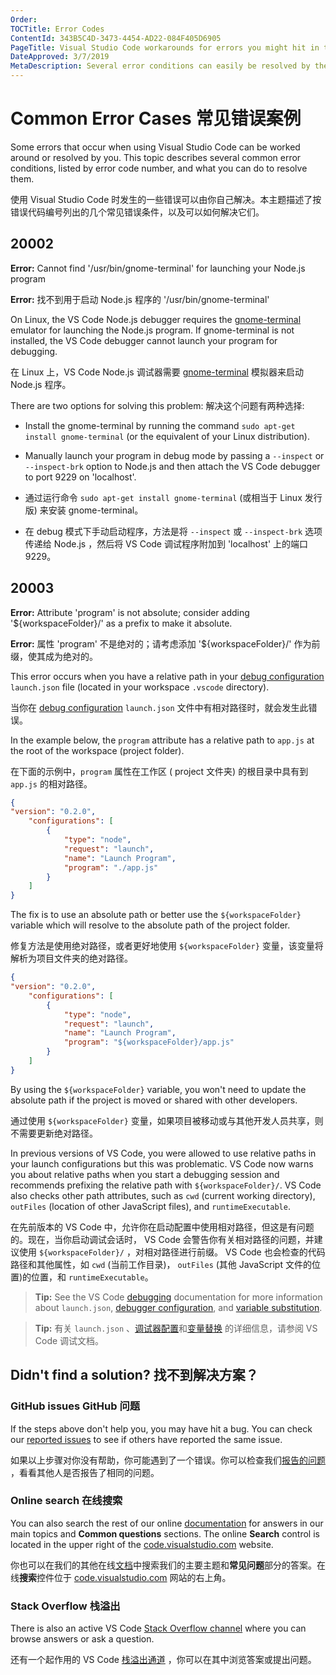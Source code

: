 ```yaml
---
Order:
TOCTitle: Error Codes
ContentId: 343B5C4D-3473-4454-AD22-084F405D6905
PageTitle: Visual Studio Code workarounds for errors you might hit in the product.
DateApproved: 3/7/2019
MetaDescription: Several error conditions can easily be resolved by the user this page is designed to help un-block you.
---
```

# Common Error Cases  常见错误案例

Some errors that occur when using Visual Studio Code can be worked around or resolved by you. This topic describes several common error conditions, listed by error code number, and what you can do to resolve them.

使用 Visual Studio Code 时发生的一些错误可以由你自己解决。本主题描述了按错误代码编号列出的几个常见错误条件，以及可以如何解决它们。

## 20002

**Error:** Cannot find '/usr/bin/gnome-terminal' for launching your Node.js program

**Error:** 找不到用于启动 Node.js 程序的 '/usr/bin/gnome-terminal'

On Linux, the VS Code Node.js debugger requires the [gnome-terminal](https://help.gnome.org/users/gnome-terminal/stable/) emulator for launching the Node.js program. If gnome-terminal is not installed, the VS Code debugger cannot launch your program for debugging.

在 Linux 上，VS Code Node.js 调试器需要 [gnome-terminal](https://help.gnome.org/users/gnome-terminal/stable/) 模拟器来启动 Node.js 程序。

There are two options for solving this problem: 解决这个问题有两种选择:

* Install the gnome-terminal by running the command `sudo apt-get install gnome-terminal` (or the equivalent of your Linux distribution).
* Manually launch your program in debug mode by passing a `--inspect` or `--inspect-brk` option to Node.js and then attach the VS Code debugger to port 9229 on 'localhost'.

* 通过运行命令 `sudo apt-get install gnome-terminal` (或相当于 Linux 发行版) 来安装 gnome-terminal。
* 在 debug 模式下手动启动程序，方法是将 `--inspect` 或 `--inspect-brk` 选项传递给 Node.js ，然后将 VS Code 调试程序附加到 'localhost' 上的端口9229。

## 20003

**Error:** Attribute 'program' is not absolute; consider adding '${workspaceFolder}/' as a prefix to make it absolute.

**Error:** 属性 'program' 不是绝对的；请考虑添加 '${workspaceFolder}/' 作为前缀，使其成为绝对的。

This error occurs when you have a relative path in your [debug configuration](/docs/editor/debugging.md#launch-configurations) `launch.json` file (located in your workspace `.vscode` directory).

当你在 [debug configuration](/docs/editor/debugging.md#launch-configurations) `launch.json` 文件中有相对路径时，就会发生此错误。

In the example below, the `program` attribute has a relative path to `app.js` at the root of the workspace (project folder).

在下面的示例中，`program` 属性在工作区 ( project 文件夹) 的根目录中具有到 `app.js` 的相对路径。

```json
{
"version": "0.2.0",
    "configurations": [
        {
            "type": "node",
            "request": "launch",
            "name": "Launch Program",
            "program": "./app.js"
        }
    ]
}
```

The fix is to use an absolute path or better use the `${workspaceFolder}` variable which will resolve to the absolute path of the project folder.

修复方法是使用绝对路径，或者更好地使用 `${workspaceFolder}` 变量，该变量将解析为项目文件夹的绝对路径。

```json
{
"version": "0.2.0",
    "configurations": [
        {
            "type": "node",
            "request": "launch",
            "name": "Launch Program",
            "program": "${workspaceFolder}/app.js"
        }
    ]
}
```

By using the `${workspaceFolder}` variable, you won't need to update the absolute path if the project is moved or shared with other developers.

通过使用 `${workspaceFolder}` 变量，如果项目被移动或与其他开发人员共享，则不需要更新绝对路径。

In previous versions of VS Code, you were allowed to use relative paths in your launch configurations but this was problematic. VS Code now warns you about relative paths when you start a debugging session and recommends prefixing the relative path with `${workspaceFolder}/`. VS Code also checks other path attributes, such as `cwd` (current working directory), `outFiles` (location of other JavaScript files), and `runtimeExecutable`.

在先前版本的 VS Code 中，允许你在启动配置中使用相对路径，但这是有问题的。现在，当你启动调试会话时， VS Code 会警告你有关相对路径的问题，并建议使用 `${workspaceFolder}/` ，对相对路径进行前缀。 VS Code 也会检查的代码路径和其他属性，如 `cwd` (当前工作目录)， `outFiles` (其他 JavaScript 文件的位置)的位置，和 `runtimeExecutable`。

> **Tip:** See the VS Code [debugging](/docs/editor/debugging.md) documentation for more information about `launch.json`, [debugger configuration](/docs/editor/debugging.md#launch-configurations), and [variable substitution](/docs/editor/variables-reference.md).

> **Tip:** 有关 `launch.json` 、[调试器配置](/docs/editor/debugging.md#launch-configurations)和[变量替换](/docs/editor/variables-reference.md) 的详细信息，请参阅 VS Code 调试文档。

## Didn't find a solution?  找不到解决方案？

### GitHub issues GitHub 问题

If the steps above don't help you, you may have hit a bug. You can check our [reported issues](https://github.com/microsoft/vscode/issues) to see if others have reported the same issue.

如果以上步骤对你没有帮助，你可能遇到了一个错误。你可以检查我们[报告的问题](https://github.com/microsoft/vscode/issues) ，看看其他人是否报告了相同的问题。

### Online search 在线搜索

You can also search the rest of our online [documentation](/docs) for answers in our main topics and **Common questions** sections. The online **Search** control is located in the upper right of the [code.visualstudio.com](/docs) website.

你也可以在我们的其他在线[文档](/docs)中搜索我们的主要主题和**常见问题**部分的答案。在线**搜索**控件位于 [code.visualstudio.com](/docs) 网站的右上角。

### Stack Overflow 栈溢出

There is also an active VS Code [Stack Overflow channel](https://go.microsoft.com/fwlink/?LinkID=536384) where you can browse answers or ask a question.

还有一个起作用的 VS Code [栈溢出通道](https://go.microsoft.com/fwlink/?LinkID=536384) ，你可以在其中浏览答案或提出问题。

